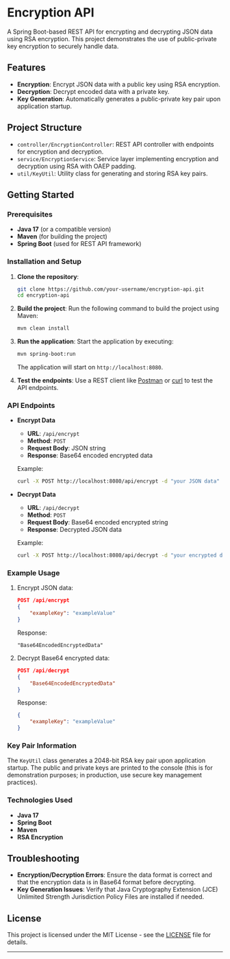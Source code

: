 
# Encryption API

A Spring Boot-based REST API for encrypting and decrypting JSON data using RSA encryption. This project demonstrates the use of public-private key encryption to securely handle data.

## Features
- **Encryption**: Encrypt JSON data with a public key using RSA encryption.
- **Decryption**: Decrypt encoded data with a private key.
- **Key Generation**: Automatically generates a public-private key pair upon application startup.

## Project Structure

- `controller/EncryptionController`: REST API controller with endpoints for encryption and decryption.
- `service/EncryptionService`: Service layer implementing encryption and decryption using RSA with OAEP padding.
- `util/KeyUtil`: Utility class for generating and storing RSA key pairs.

## Getting Started

### Prerequisites

- **Java 17** (or a compatible version)
- **Maven** (for building the project)
- **Spring Boot** (used for REST API framework)

### Installation and Setup

1. **Clone the repository**:
   ```bash
   git clone https://github.com/your-username/encryption-api.git
   cd encryption-api
   ```

2. **Build the project**:
   Run the following command to build the project using Maven:
   ```bash
   mvn clean install
   ```

3. **Run the application**:
   Start the application by executing:
   ```bash
   mvn spring-boot:run
   ```

   The application will start on `http://localhost:8080`.

4. **Test the endpoints**:
   Use a REST client like [Postman](https://www.postman.com/) or [curl](https://curl.se/) to test the API endpoints.

### API Endpoints

- **Encrypt Data**  
  - **URL**: `/api/encrypt`
  - **Method**: `POST`
  - **Request Body**: JSON string
  - **Response**: Base64 encoded encrypted data
  
  Example:
  ```bash
  curl -X POST http://localhost:8080/api/encrypt -d "your JSON data"
  ```

- **Decrypt Data**  
  - **URL**: `/api/decrypt`
  - **Method**: `POST`
  - **Request Body**: Base64 encoded encrypted string
  - **Response**: Decrypted JSON data
  
  Example:
  ```bash
  curl -X POST http://localhost:8080/api/decrypt -d "your encrypted data"
  ```

### Example Usage

1. Encrypt JSON data:
   ```json
   POST /api/encrypt
   {
       "exampleKey": "exampleValue"
   }
   ```

   Response:
   ```
   "Base64EncodedEncryptedData"
   ```

2. Decrypt Base64 encrypted data:
   ```json
   POST /api/decrypt
   {
       "Base64EncodedEncryptedData"
   }
   ```

   Response:
   ```json
   {
       "exampleKey": "exampleValue"
   }
   ```

### Key Pair Information

The `KeyUtil` class generates a 2048-bit RSA key pair upon application startup. The public and private keys are printed to the console (this is for demonstration purposes; in production, use secure key management practices).

### Technologies Used

- **Java 17**
- **Spring Boot**
- **Maven**
- **RSA Encryption**

## Troubleshooting

- **Encryption/Decryption Errors**: Ensure the data format is correct and that the encryption data is in Base64 format before decrypting.
- **Key Generation Issues**: Verify that Java Cryptography Extension (JCE) Unlimited Strength Jurisdiction Policy Files are installed if needed.

## License

This project is licensed under the MIT License - see the [LICENSE](LICENSE) file for details.

---
